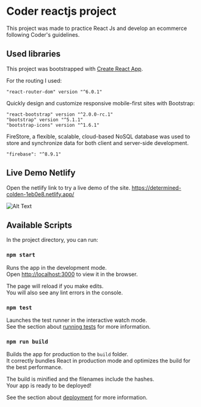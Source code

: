 # Coder reactjs project

This project was made to practice React Js and develop an ecommerce following Coder's guidelines. 

## Used libraries 
This project was bootstrapped with [Create React App](https://github.com/facebook/create-react-app). 


For the routing I used: 

    "react-router-dom" version "^6.0.1" 

Quickly design and customize responsive mobile-first sites with Bootstrap: 

    "react-bootstrap" version "^2.0.0-rc.1" 
    "bootstrap" version "^5.1.1"
    "bootstrap-icons" version "^1.6.1" 


FireStore, a flexible, scalable, cloud-based NoSQL database was used to store
and synchronize data for both client and server-side development. 

    "firebase": "^8.9.1"


## Live Demo Netlify 

Open the netlify link to try a live demo of the site.  https://determined-colden-1eb0e8.netlify.app/ 


![Alt Text](https://media.giphy.com/media/qPbcP62kBy7EtpMvrT/giphy.gif) 


## Available Scripts 

In the project directory, you can run: 

### `npm start`

Runs the app in the development mode.\
Open [http://localhost:3000](http://localhost:3000) to view it in the browser.

The page will reload if you make edits.\
You will also see any lint errors in the console.

### `npm test`

Launches the test runner in the interactive watch mode.\
See the section about [running tests](https://facebook.github.io/create-react-app/docs/running-tests) for more information.

### `npm run build`

Builds the app for production to the `build` folder.\
It correctly bundles React in production mode and optimizes the build for the best performance.

The build is minified and the filenames include the hashes.\
Your app is ready to be deployed!

See the section about [deployment](https://facebook.github.io/create-react-app/docs/deployment) for more information.

